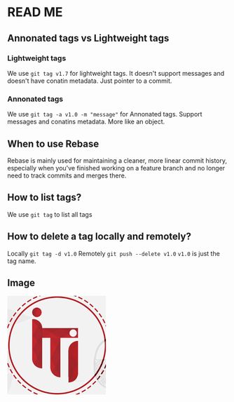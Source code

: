 # READ ME

## Annonated tags vs Lightweight tags
### Lightweight tags
We use `git tag v1.7` for lightweight tags.
It doesn't support messages and doesn't have conatin metadata. Just pointer to a commit.
### Annonated tags
We use `git tag -a v1.0 -m "message"` for Annonated tags.
Support messages and conatins metadata. More like an object.

## When to use Rebase
Rebase is mainly used for maintaining a cleaner, more linear commit history, especially when you've finished working on a feature branch and no longer need to track commits and merges there.

## How to list tags?
We use `git tag` to list all tags

## How to delete a tag locally and remotely?
Locally `git tag -d v1.0`
Remotely `git push --delete v1.0`
`v1.0` is just the tag name.

## Image
![Alt text](image.png)